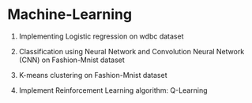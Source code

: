 # Machine-Learning

1) Implementing Logistic regression on wdbc dataset

2) Classification using Neural Network and Convolution Neural Network (CNN) on Fashion-Mnist dataset

3) K-means clustering on Fashion-Mnist dataset

4) Implement Reinforcement Learning algorithm: Q-Learning
